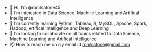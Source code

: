 - 👋 Hi, I’m @ronitsatone45
- 👀 I’m interested in Data Science, Machine Learning and Artifical Intelligence
- 🌱 I’m currently learning Python, Tableau, R, MySQL, Apache, Spark, Hadoop, Artifical Intelligence and Deep Learning
- 💞️ I’m looking to collaborate on all topics related to Data Science, Machine Learning and Artifical Intelligence
- 📫 How to reach me on my email id ronitsatone@gmail.com

<!---
ronitsatone45/ronitsatone45 is a ✨ special ✨ repository because its `README.md` (this file) appears on your GitHub profile.
You can click the Preview link to take a look at your changes.
--->
